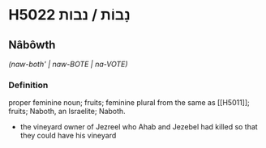 # H5022 נָבוֹת / נבות

## Nâbôwth

_(naw-both' | naw-BOTE | na-VOTE)_

### Definition

proper feminine noun; fruits; feminine plural from the same as [[H5011]]; fruits; Naboth, an Israelite; Naboth.

- the vineyard owner of Jezreel who Ahab and Jezebel had killed so that they could have his vineyard
